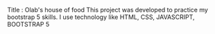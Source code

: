 Title : Olab's house of food
This project was developed to practice my bootstrap 5 skills. 
I use technology like HTML, CSS, JAVASCRIPT, BOOTSTRAP 5
